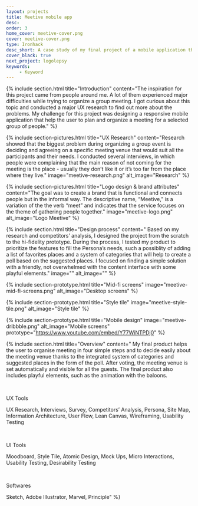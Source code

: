 ```yaml
---
layout: projects
title: Meetive mobile app
desc: 
order: 3
home_cover: meetive-cover.png
cover: meetive-cover.png
type: Ironhack
desc_short: A case study of my final project of a mobile application that helps its user to organize and plan a group meeting
cover_black: true
next_project: logolepsy
keywords: 
     - Keyword
---
```

{%
     include section.html 
     title="Introduction"
     content="The inspiration for this project came from people around me. A lot of them experienced major difficulties while trying to organize a group meeting. I got curious about this topic and conducted a major UX research to find out more about the problems. My challenge for this project was designing a responsive mobile application that help the user to plan and organize a meeting for a selected group of people."
%}

{%
     include section-pictures.html
     title="UX Research"
     content="Research showed that the biggest problem during organizing a group event is deciding and agreeing on a specific meeting venue that would suit all the participants and their needs. I conducted several interviews, in which people were complaining that the main reason of not coming for the meeting is the place - usually they don’t like it or it’s too far from the place where they live."
     image="meetive-research.png"
     alt_image="Research"
%}

{%
     include section-pictures.html
     title="Logo design & brand attributes"
     content="The goal was to create a brand that is functional and connects people but in the informal way. The descriptive name, “Meetive,” is a variation of the the verb “meet” and indicates that the service focuses on the theme of gathering people together."
     image="meetive-logo.png"
     alt_image="Logo Meetive"
%}

{%
     include section.html
     title="Design process"
     content="
Based on my research and competitors’ analysis, I designed the project from the scratch to the hi-fidelity prototype. During the process, I tested my product to prioritize the features to fill the Persona’s needs, such a possiblity of adding a list of favorites places and a system of categories that will help to create a poll based on the suggested places. I focused on finding a simple solution with a friendly, not overwhelmed with the content interface with some playful elements."
     image=""
     alt_image=""
%}

{%
     include section-prototype.html
     title="Mid-fi screens"
     image="meetive-mid-fi-screens.png"
     alt_image="Desktop screens"
%}

{%
     include section-prototype.html
     title="Style tile"
     image="meetive-style-tile.png"
     alt_image="Style tile"
%}

{%
     include section-prototype.html
     title="Mobile design"
     image="meetive-dribbble.png"
     alt_image="Mobile screens"
     prototype="https://www.youtube.com/embed/Y77WiNTPDj0"
%}

{%
     include section.html
     title="Overview"
     content="
My final product helps the user to organise meeting in four simple steps and to decide easily about the meeting venue thanks to the integrated system of categories and suggested places in the form of the poll. After voting, the meeting venue is set automatically and visible for all the guests. The final product also includes playful elements, such as the animation with the baloons.

&nbsp;


UX Tools


UX Research, Interviews, Survey, Competitors’ Analysis, Persona, Site Map, Information Architecture, User Flow, Lean Canvas, Wireframing, Usability Testing

&nbsp; 


UI Tools


Moodboard, Style Tile, Atomic Design, Mock Ups, Micro Interactions, Usability Testing, Desirability Testing

&nbsp;


Softwares


Sketch, Adobe Illustrator, Marvel, Principle"
%}